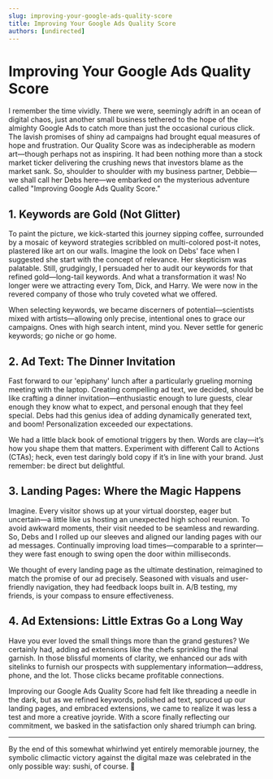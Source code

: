 ```yaml
---
slug: improving-your-google-ads-quality-score
title: Improving Your Google Ads Quality Score
authors: [undirected]
---
```


# Improving Your Google Ads Quality Score

I remember the time vividly. There we were, seemingly adrift in an ocean of digital chaos, just another small business tethered to the hope of the almighty Google Ads to catch more than just the occasional curious click. The lavish promises of shiny ad campaigns had brought equal measures of hope and frustration. Our Quality Score was as indecipherable as modern art—though perhaps not as inspiring. It had been nothing more than a stock market ticker delivering the crushing news that investors blame as the market sank. So, shoulder to shoulder with my business partner, Debbie—we shall call her Debs here—we embarked on the mysterious adventure called "Improving Google Ads Quality Score."

## 1. Keywords are Gold (Not Glitter)

To paint the picture, we kick-started this journey sipping coffee, surrounded by a mosaic of keyword strategies scribbled on multi-colored post-it notes, plastered like art on our walls. Imagine the look on Debs' face when I suggested she start with the concept of relevance. Her skepticism was palatable. Still, grudgingly, I persuaded her to audit our keywords for that refined gold—long-tail keywords. And what a transformation it was! No longer were we attracting every Tom, Dick, and Harry. We were now in the revered company of those who truly coveted what we offered.

When selecting keywords, we became discerners of potential—scientists mixed with artists—allowing only precise, intentional ones to grace our campaigns. Ones with high search intent, mind you. Never settle for generic keywords; go niche or go home.

## 2. Ad Text: The Dinner Invitation

Fast forward to our 'epiphany' lunch after a particularly grueling morning meeting with the laptop. Creating compelling ad text, we decided, should be like crafting a dinner invitation—enthusiastic enough to lure guests, clear enough they know what to expect, and personal enough that they feel special. Debs had this genius idea of adding dynamically generated text, and boom! Personalization exceeded our expectations.

We had a little black book of emotional triggers by then. Words are clay—it’s how you shape them that matters. Experiment with different Call to Actions (CTAs); heck, even test daringly bold copy if it’s in line with your brand. Just remember: be direct but delightful.

## 3. Landing Pages: Where the Magic Happens

Imagine. Every visitor shows up at your virtual doorstep, eager but uncertain—a little like us hosting an unexpected high school reunion. To avoid awkward moments, their visit needed to be seamless and rewarding. So, Debs and I rolled up our sleeves and aligned our landing pages with our ad messages. Continually improving load times—comparable to a sprinter—they were fast enough to swing open the door within milliseconds.

We thought of every landing page as the ultimate destination, reimagined to match the promise of our ad precisely. Seasoned with visuals and user-friendly navigation, they had feedback loops built in. A/B testing, my friends, is your compass to ensure effectiveness.

## 4. Ad Extensions: Little Extras Go a Long Way

Have you ever loved the small things more than the grand gestures? We certainly had, adding ad extensions like the chefs sprinkling the final garnish. In those blissful moments of clarity, we enhanced our ads with sitelinks to furnish our prospects with supplementary information—address, phone, and the lot. Those clicks became profitable connections.

Improving our Google Ads Quality Score had felt like threading a needle in the dark, but as we refined keywords, polished ad text, spruced up our landing pages, and embraced extensions, we came to realize it was less a test and more a creative joyride. With a score finally reflecting our commitment, we basked in the satisfaction only shared triumph can bring.

---
By the end of this somewhat whirlwind yet entirely memorable journey, the symbolic climactic victory against the digital maze was celebrated in the only possible way: sushi, of course. 🍣 